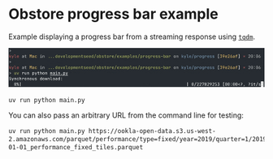 # Obstore progress bar example

Example displaying a progress bar from a streaming response using [`tqdm`](https://tqdm.github.io/).

![](./example.gif)

```shell
uv run python main.py
```

You can also pass an arbitrary URL from the command line for testing:

```shell
uv run python main.py https://ookla-open-data.s3.us-west-2.amazonaws.com/parquet/performance/type=fixed/year=2019/quarter=1/2019-01-01_performance_fixed_tiles.parquet
```
